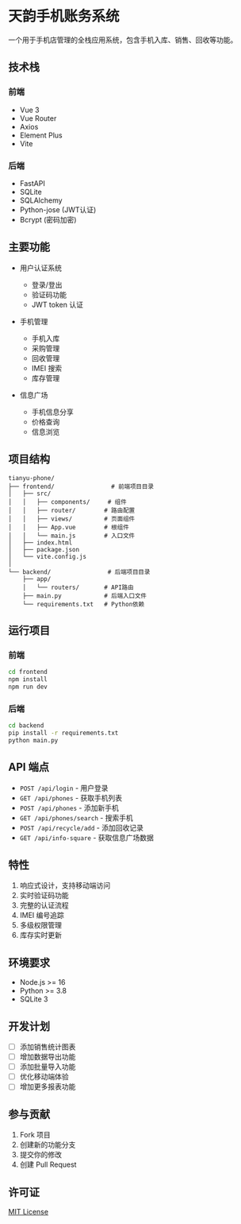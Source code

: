 # 天韵手机账务系统

一个用于手机店管理的全栈应用系统，包含手机入库、销售、回收等功能。

## 技术栈

### 前端
- Vue 3
- Vue Router
- Axios
- Element Plus
- Vite

### 后端
- FastAPI
- SQLite
- SQLAlchemy
- Python-jose (JWT认证)
- Bcrypt (密码加密)

## 主要功能

- 用户认证系统
  - 登录/登出
  - 验证码功能
  - JWT token 认证

- 手机管理
  - 手机入库
  - 采购管理
  - 回收管理
  - IMEI 搜索
  - 库存管理

- 信息广场
  - 手机信息分享
  - 价格查询
  - 信息浏览

## 项目结构

```
tianyu-phone/
├── frontend/                # 前端项目目录
│   ├── src/
│   │   ├── components/     # 组件
│   │   ├── router/        # 路由配置
│   │   ├── views/         # 页面组件
│   │   ├── App.vue        # 根组件
│   │   └── main.js        # 入口文件
│   ├── index.html
│   ├── package.json
│   └── vite.config.js
│
└── backend/                # 后端项目目录
    ├── app/
    │   └── routers/       # API路由
    ├── main.py            # 后端入口文件
    └── requirements.txt   # Python依赖
```

## 运行项目

### 前端
```bash
cd frontend
npm install
npm run dev
```

### 后端
```bash
cd backend
pip install -r requirements.txt
python main.py
```

## API 端点

- `POST /api/login` - 用户登录
- `GET /api/phones` - 获取手机列表
- `POST /api/phones` - 添加新手机
- `GET /api/phones/search` - 搜索手机
- `POST /api/recycle/add` - 添加回收记录
- `GET /api/info-square` - 获取信息广场数据

## 特性

1. 响应式设计，支持移动端访问
2. 实时验证码功能
3. 完整的认证流程
4. IMEI 编号追踪
5. 多级权限管理
6. 库存实时更新

## 环境要求

- Node.js >= 16
- Python >= 3.8
- SQLite 3

## 开发计划

- [ ] 添加销售统计图表
- [ ] 增加数据导出功能
- [ ] 添加批量导入功能
- [ ] 优化移动端体验
- [ ] 增加更多报表功能

## 参与贡献

1. Fork 项目
2. 创建新的功能分支
3. 提交你的修改
4. 创建 Pull Request

## 许可证

[MIT License](LICENSE)
